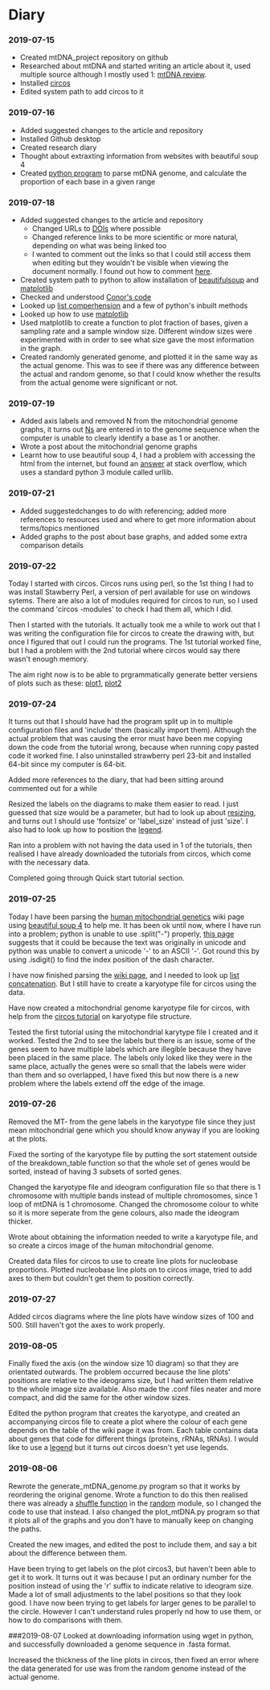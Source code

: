# Diary

### 2019-07-15
+ Created mtDNA_project repository on github
+ Researched about mtDNA and started writing an article about it, used multiple source although I mostly used 1: [mtDNA review](https://doi.org/10.1016/j.bbabio.2009.09.005).
+ Installed [circos](circos.ca)
+ Edited system path to add circos to it

### 2019-07-16
+ Added suggested changes to the article and repository
+ Installed Github desktop
+ Created research diary
+ Thought about extraxting information from websites with beautiful soup 4
+ Created [python program](code/read_mtDNA.py) to parse mtDNA genome, and calculate the proportion of each base in a given range

### 2019-07-18
+ Added suggested changes to the article and repository
	+ Changed URLs to [DOIs](https://en.wikipedia.org/wiki/Digital_object_identifier) where possible
	+ Changed reference links to be more scientific or more natural, depending on what was being linked too
	+ I wanted to comment out the links so that I could still access them when editing but they wouldn't be visible when viewing the document normally. I found out how to comment [here](https://stackoverflow.com/questions/4823468/comments-in-markdown).
+ Created system path to python to allow installation of [beautifulsoup](https://www.crummy.com/software/BeautifulSoup/bs4/doc/) and [matplotlib](https://matplotlib.org/)
+ Checked and understood [Conor's code](code/read_mtDNA_CONOR.py)
+ Looked up [list comperhension](https://www.pythonforbeginners.com/basics/list-comprehensions-in-python) and a few of python's inbuilt methods
+ Looked up how to use [matplotlib](https://matplotlib.org/)
+ Used matplotlib to create a function to plot fraction of bases, given a sampling rate and a sample window size. Different window sizes were experimented with in order to see what size gave the most information in the graph.
+ Created randomly generated genome, and plotted it in the same way as the actual genome. This was to see if there was any difference between the actual and random genome, so that I could know whether the results from the actual genome were significant or not.

### 2019-07-19
+ Added axis labels and removed N from the mitochondrial genome graphs, it turns out [Ns](https://biology.stackexchange.com/questions/1830/why-are-there-ns-after-sanger-sequencing) are entered in to the genome sequence when the computer is unable to clearly identify a base as 1 or another.
+ Wrote a post about the mitochondrial genome graphs
+ Learnt how to use beautiful soup 4, I had a problem with accessing the html from the internet, but found an [answer](https://stackoverflow.com/questions/16025368/download-file-as-string-in-python) at stack overflow, which uses a standard python 3 module called urllib.

### 2019-07-21
+ Added suggestedchanges to do with referencing; added more references to resources used and where to get more information about terms/topics mentioned
+ Added graphs to the post about base graphs, and added some extra comparison details

### 2019-07-22
Today I started with circos. Circos runs using perl, so the 1st thing I had to was install Stawberry Perl, a version of perl available for use on windows sytems. There are also a lot of modules required for circos to run, so I used the command 'circos -modules' to check I had them all, which I did.

Then I started with the tutorials. It actually took me a while to work out that I was writing the configuration file for circos to create the drawing with, but once I figured that out I could run the programs. The 1st tutorial worked fine, but I had a problem with the 2nd tutorial where circos would say there wasn't enough memory.

The aim right now is to be able to prgrammatically generate better versiens of plots such as these: [plot1](http://embomolmed.embopress.org/content/6/2/183), [plot2](https://upload.wikimedia.org/wikipedia/commons/1/15/Map_of_the_human_mitochondrial_genome.svg)

### 2019-07-24
It turns out that I should have had the program split up in to multiple configuration files and 'include' them (basically import them). Although the actual problem that was causing the error must have been me copying down the code from the tutorial wrong, because when running copy pasted code it worked fine. I also uninstalled strawberry perl 23-bit and installed 64-bit since my computer is 64-bit.

Added more references to the diary, that had been sitting around commented out for a while

Resized the labels on the diagrams to make them easier to read. I just guessed that size would be a parameter, but had to look up about [resizing](https://gist.github.com/CnrLwlss/9587f615a7440113430c), and turns out I should use 'fontsize' or 'label_size' instead of just 'size'. I also had to look up how to position the [legend](https://matplotlib.org/3.1.1/api/legend_api.html).

Ran into a problem with not having the data used in 1 of the tutorials, then realised I have already downloaded the tutorials from circos, which come with the necessary data.

Completed going through Quick start tutorial section.

### 2019-07-25
Today I have been parsing the [human mitochondrial genetics](https://en.wikipedia.org/wiki/Human_mitochondrial_genetics) wiki page using [beautiful soup 4](https://www.crummy.com/software/BeautifulSoup/bs4/doc/) to help me. It has been ok until now, where I have run into a problem; python is unable to use .split("-") properly, [this page](https://stackoverflow.com/questions/33307690/python-ascii-codec-cant-encode-en-dash) suggests that it could be because the text was originally in unicode and python was unable to convert a unicode '-' to an ASCII '-'. Got round this by using .isdigit() to find the index position of the dash character.

I have now finished parsing the [wiki page](https://en.wikipedia.org/wiki/Human_mitochondrial_genetics), and I needed to look up [list concatenation](https://blog.usejournal.com/concatenating-two-lists-in-python-3cf9051da17f). But I still have to create a karyotype file for circos using the data.

Have now created a mitochondrial genome karyotype file for circos, with help from the [circos tutorial](http://circos.ca/documentation/tutorials/ideograms/karyotypes/) on karyotype file structure.

Tested the first tutorial using the mitochondrial karytype file I created and it worked. Tested the 2nd to see the labels but there is an issue, some of the genes seem to have multiple labels which are illegible because they have been placed in the same place. The labels only loked like they were in the same place, actually the genes were so small that the labels were wider than them and so overlapped, I have fixed this but now there is a new problem where the labels extend off the edge of the image.

### 2019-07-26
Removed the MT- from the gene labels in the karyotype file since they just mean mitochondrial gene which you should know anyway if you are looking at the plots.

Fixed the sorting of the karyotype file by putting the sort statement outside of the breakdown_table function so that the whole set of genes would be sorted, instead of having 3 subsets of sorted genes.

Changed the karyotype file and ideogram configuration file so that there is 1 chromosome with multiple bands instead of multiple chromosomes, since 1 loop of mtDNA is 1 chromosome. Changed the chromosome colour to white so it is more seperate from the gene colours, also made the ideogram thicker.

Wrote about obtaining the information needed to write a karyotype file, and so create a circos image of the human mitochondrial genome.

Created data files for circos to use to create line plots for nucleobase proportions. Plotted nucleobase line plots on to circos image, tried to add axes to them but couldn't get them to position correctly.

### 2019-07-27
Added circos diagrams where the line plots have window sizes of 100 and 500. Still haven't got the axes to work properly.

### 2019-08-05
Finally fixed the axis (on the window size 10 diagram) so that they are orientated outwards. The problem occurred because the line plots' positions are relative to the ideograms size, but I had written them relative to the whole image size available. Also made the .conf files neater and more compact, and did the same for the other window sizes.

Edited the python program that creates the karyotype, and created an accompanying circos file to create a plot where the colour of each gene depends on the table of the wiki page it was from. Each table contains data about genes that code for different things (proteins, rRNAs, tRNAs). I would like to use a [legend](http://circos.ca/documentation/tutorials/2d_tracks/heat_maps/) but it turns out circos doesn't yet use legends.

### 2019-08-06
Rewrote the generate_mtDNA_genome.py program so that it works by reordering the original genome. Wrote a function to do this then realised there was already a [shuffle function](https://smallbusiness.chron.com/randomize-list-python-26724.html) in the [random](https://docs.python.org/3/library/random.html) module, so I changed the code to use that instead. I also changed the plot_mtDNA.py program so that it plots all of the graphs and you don't have to manually keep on changing the paths.

Created the new images, and edited the post to include them, and say a bit about the difference between them.

Have been trying to get labels on the plot circos3, but haven't been able to get it to work. It turns out it was because I put an ordinary number for the position instead of using the 'r' suffix to indicate relative to ideogram size. Made a lot of small adjustments to the label positions so that they look good. I have now been trying to get labels for larger genes to be parallel to the circle. However I can't understand rules properly nd how to use them, or how to do comparisons with them.

###2019-08-07
Looked at downloading information using wget in python, and successfully downloaded a genome sequence in .fasta format.

Increased the thickness of the line plots in circos, then fixed an error where the data generated for use was from the random genome instead of the actual genome.
